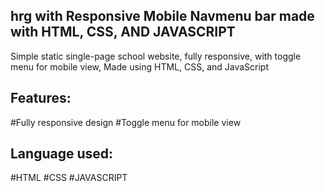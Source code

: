 ## hrg with Responsive Mobile Navmenu bar made with HTML, CSS, AND JAVASCRIPT
Simple static single-page school website, fully responsive, with toggle menu for mobile view, Made using HTML, CSS, and JavaScript

## Features:
#Fully responsive design
#Toggle menu for mobile view


## Language used: 
#HTML
#CSS
#JAVASCRIPT
